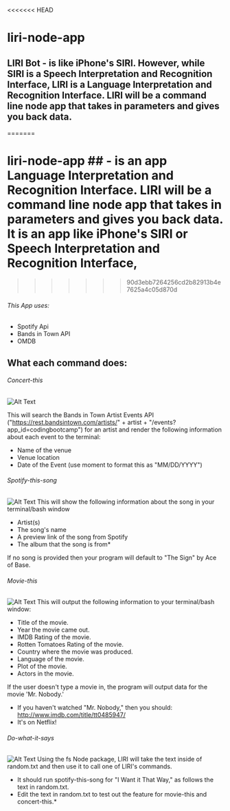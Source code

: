 <<<<<<< HEAD
# liri-node-app 
## LIRI Bot - is like iPhone's SIRI. However, while SIRI is a Speech Interpretation and Recognition Interface, LIRI is a Language Interpretation and Recognition Interface. LIRI will be a command line node app that takes in parameters and gives you back data.
=======
# liri-node-app ## - is an app Language Interpretation and Recognition Interface. LIRI will be a command line node app that takes in parameters and gives you back data. It is an app like iPhone's SIRI or Speech Interpretation and Recognition Interface,
>>>>>>> 90d3ebb7264256cd2b82913b4e7625a4c05d870d

###### This App uses: 
* Spotify Api
* Bands in Town API
* OMDB

## What each command does:

###### Concert-this
![Alt Text](/images/concert-this.gif)

This will search the Bands in Town Artist Events API ("https://rest.bandsintown.com/artists/" + artist + "/events?app_id=codingbootcamp") for an artist and render the following information about each event to the terminal:

* Name of the venue
* Venue location
* Date of the Event (use moment to format this as "MM/DD/YYYY")


###### Spotify-this-song 

![Alt Text](/images/spotify-this.gif)
This will show the following information about the song in your terminal/bash window

* Artist(s)
* The song's name
* A preview link of the song from Spotify
* The album that the song is from*

If no song is provided then your program will default to "The Sign" by Ace of Base.


###### Movie-this

![Alt Text](/images/movie-this.gif)
This will output the following information to your terminal/bash window:

   * Title of the movie.
   * Year the movie came out.
   * IMDB Rating of the movie.
   * Rotten Tomatoes Rating of the movie.
   * Country where the movie was produced.
   * Language of the movie.
   * Plot of the movie.
   * Actors in the movie.

If the user doesn't type a movie in, the program will output data for the movie 'Mr. Nobody.'

* If you haven't watched "Mr. Nobody," then you should: http://www.imdb.com/title/tt0485947/
* It's on Netflix!


###### Do-what-it-says

![Alt Text](/images/do-what-it-says.gif)
Using the fs Node package, LIRI will take the text inside of random.txt and then use it to call one of LIRI's commands.


* It should run spotify-this-song for "I Want it That Way," as follows the text in random.txt.
* Edit the text in random.txt to test out the feature for movie-this and concert-this.*

